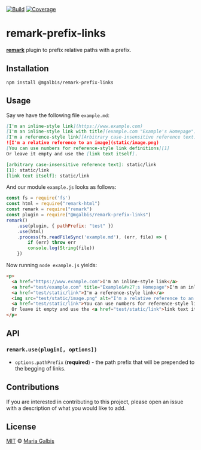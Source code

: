 
[![Build][build-badge]][build]
[![Coverage][coverage-badge]][coverage]


# remark-prefix-links

[**remark**](https://github.com/remarkjs/remark) plugin to prefix relative paths with a prefix.

## Installation

```
npm install @mgalbis/remark-prefix-links
```

## Usage

Say we have the following file `example.md`:

```markdown
[I'm an inline-style link](https://www.example.com)
[I'm an inline-style link with title](example.com "Example's Homepage")
[I'm a reference-style link][Arbitrary case-insensitive reference text]
![I'm a relative reference to an image](static/image.png)
[You can use numbers for reference-style link definitions][1]
Or leave it empty and use the [link text itself].

[arbitrary case-insensitive reference text]: static/link
[1]: static/link
[link text itself]: static/link
```

And our module `example.js` looks as follows:

```js
const fs = require('fs')
const html = require("remark-html")
const remark = require("remark")
const plugin = require("@mgalbis/remark-prefix-links")
remark()
    .use(plugin, { pathPrefix: "test" })
    .use(html)
    .process(fs.readFileSync('example.md'), (err, file) => {
        if (err) throw err
        console.log(String(file))
    })
```

Now running `node example.js` yields:

```html
<p>
  <a href="https://www.example.com">I'm an inline-style link</a>
  <a href="test/example.com" title="Example&#x27;s Homepage">I'm an inline-style link with title</a>
  <a href="test/static/link">I'm a reference-style link</a>
  <img src="test/static/image.png" alt="I'm a relative reference to an image">
  <a href="test/static/link">You can use numbers for reference-style link definitions</a>
  Or leave it empty and use the <a href="test/static/link">link text itself</a>.
</p>
```

## API
### `remark.use(plugin[, options])`
* `options.pathPrefix` (**required**) - the path prefix that will be prepended to the begging of links.


## Contributions
If you are interested in contributing to this project, please open an issue with a description of what you would like to add.

## License
[MIT](LICENSE) © [Maria Galbis](https://github.com/mgalbis)



[build-badge]: https://github.com/mgalbis/remark-prefix-links/workflows/main/badge.svg
[build]: https://github.com/mgalbis/remark-prefix-links/actions
[coverage-badge]: https://img.shields.io/codecov/c/github/mgalbis/remark-prefix-links.svg
[coverage]: https://codecov.io/github/mgalbis/remark-prefix-links

